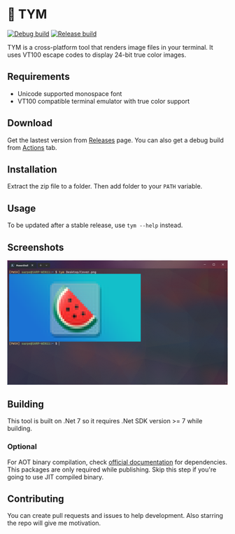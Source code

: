 ﻿# 🍉 TYM
[![Debug build](https://github.com/Segilmez06/tym/actions/workflows/debug.yml/badge.svg)](https://github.com/Segilmez06/EFI-Runner/actions/workflows/debug.yml)
[![Release build](https://github.com/Segilmez06/tym/actions/workflows/release.yml/badge.svg)](https://github.com/Segilmez06/EFI-Runner/actions/workflows/release.yml)

TYM is a cross-platform tool that renders image files in your terminal. It uses VT100 escape codes to display 24-bit true color images.

## Requirements
- Unicode supported monospace font
- VT100 compatible terminal emulator with true color support

## Download
Get the lastest version from [Releases](https://github.com/Segilmez06/tym/releases) page. You can also get a debug build from [Actions](https://github.com/Segilmez06/tym/actions/workflows/debug.yml) tab.

## Installation
Extract the zip file to a folder. Then add folder to your `PATH` variable.

## Usage
To be updated after a stable release, use `tym --help` instead.

## Screenshots
![Screenshot](screenshots/screenshot-1.png)

## Building
This tool is built on .Net 7 so it requires .Net SDK version >= 7 while building. 

### Optional
For AOT binary compilation, check [official documentation](https://learn.microsoft.com/en-us/dotnet/core/deploying/native-aot#prerequisites) for dependencies. This packages are only required while publishing. Skip this step if you're going to use JIT compiled binary.

## Contributing
You can create pull requests and issues to help development. Also starring the repo will give me motivation.
